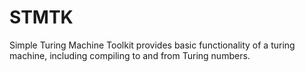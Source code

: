 STMTK
=====

Simple Turing Machine Toolkit provides basic functionality of a turing machine, including compiling to and from Turing numbers.
